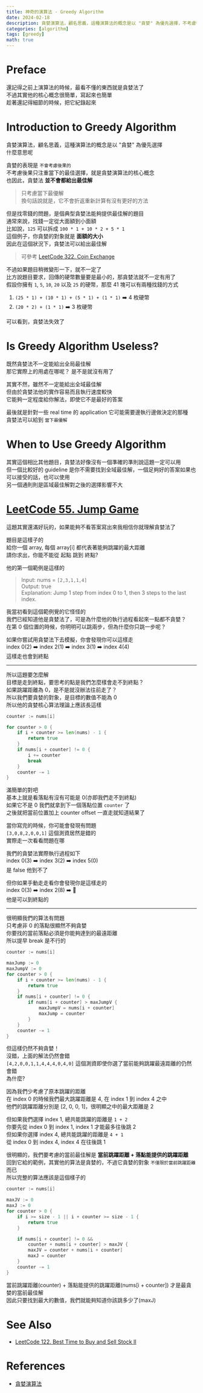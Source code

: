 ```yaml
---
title: 神奇的演算法 - Greedy Algorithm
date: 2024-02-18
description: 貪婪演算法，顧名思義，這種演算法的概念是以 "貪婪" 為優先選擇，不考慮後果只注重當下的最佳選擇，就是貪婪演算法的核心概念
categories: [algorithm]
tags: [greedy]
math: true
---
```


# Preface
還記得之前上演算法的時候，最看不懂的東西就是貪婪法了\
不過其實他的核心概念很簡單，寫起來也簡單\
趁著還記得細節的時候，把它紀錄起來

# Introduction to Greedy Algorithm
貪婪演算法，顧名思義，這種演算法的概念是以 "貪婪" 為優先選擇\
什麼意思呢

貪婪的表現是 `不會考慮後果的`\
不考慮後果只注重當下的最佳選擇，就是貪婪演算法的核心概念\
也因此，貪婪法 **並不會都給出最佳解**

> 只考慮當下最優解\
> 換句話說就是，它不會折返重新計算有沒有更好的方法

但是找零錢的問題，是個典型貪婪法能夠提供最佳解的題目\
通常來說，找錢一定從大面額到小面額\
比如說，`125` 可以拆成 `100 * 1 + 10 * 2 + 5 * 1`\
這個例子，你貪婪的對象就是 **面額的大小**\
因此在這個狀況下，貪婪法可以給出最佳解

> 可參考 [LeetCode 322. Coin Exchange](https://leetcode.com/problems/coin-change/description/)

不過如果題目稍微變形一下，就不一定了\
比方說題目要求，回傳的硬幣數量要是最小的，那貪婪法就不一定有用了\
假設你擁有 `1`, `5`, `10`, `20` 以及 `25` 的硬幣，那麼 41 塊可以有兩種找錢的方式
1. `(25 * 1) + (10 * 1) + (5 * 1) + (1 * 1)` :arrow_right: 4 枚硬幣
2. `(20 * 2) + (1 * 1)` :arrow_right: 3 枚硬幣

可以看到，貪婪法失效了

# Is Greedy Algorithm Useless?
既然貪婪法不一定能給出全局最佳解\
那它實際上的用處在哪呢？ 是不是就沒有用了

其實不然，雖然不一定能給出全域最佳解\
但由於貪婪法他的實作容易而且執行速度較快\
它能夠一定程度給你解法，即使它不是最好的答案

最後就是針對一些 real time 的 application 它可能需要邊執行邊做決定的那種\
貪婪法可以給到 `當下最優解`

# When to Use Greedy Algorithm
其實這個相比其他題目，貪婪法好像沒有一個準確的準則說這題一定可以用\
但一個比較好的 guideline 是你不需要找到全域最佳解，一個足夠好的答案如果也可以接受的話，也可以使用\
另一個通則則是區域最佳解對之後的選擇影響不大

# [LeetCode 55. Jump Game](https://leetcode.com/problems/jump-game/description/)
這題其實還滿好玩的，如果能夠不看答案寫出來我相信你就理解貪婪法了

題目是這樣子的\
給你一個 array, 每個 array[i] 都代表著能夠跳躍的最大距離\
請你求出，你能不能從 起點 跳到 終點?

他的第一個範例是這樣的
> Input: nums = `[2,3,1,1,4]`\
> Output: true\
> Explanation: Jump 1 step from index 0 to 1, then 3 steps to the last index.

我當初看到這個範例覺的它怪怪的\
我們已經知道他是貪婪法了，可是為什麼他的執行過程看起來一點都不貪婪？\
在第 0 個位置的時候，你明明可以跳兩步，但為什麼你只跳一步呢？

如果你嘗試用貪婪法下去模擬，你會發現你可以這樣走\
index 0(2) :arrow_right: index 2(1) :arrow_right: index 3(1) :arrow_right: index 4(4)\
這樣走也會到終點

<hr>

所以這題要怎麼解\
目標是走到終點，要思考的點是我們怎麼樣會走不到終點？\
如果跳躍距離為 0，是不是就沒辦法往前走了？\
所以我們要貪婪的對象，是目標的數值不能為 0\
所以他的貪婪核心算法理論上應該長這樣

```go
counter := nums[i]

for counter > 0 {
    if i + counter >= len(nums) - 1 {
        return true
    }
    if nums[i + counter] != 0 {
        i += counter
        break
    }
    counter -= 1
}
```

滿簡單的對吧\
基本上就是看落點有沒有可能是 0(亦即我們走不到終點)\
如果它不是 0 我們就拿到下一個落點位置 `counter` 了\
之後就把當前位置加上 counter offset 一直走就知道結果了

當你寫完的時候，你可能會發現有問題\
`[3,0,8,2,0,0,1]` 這個測資居然是錯的\
實際走一次看看問題在哪

我們的貪婪法實際執行過程如下\
index 0(3) :arrow_right: index 3(2) :arrow_right: index 5(0)\
是 false 他到不了

但你如果手動走走看你會發現你是這樣走的\
index 0(3) :arrow_right: index 2(8) :arrow_right: :crown:\
他是可以到終點的

<hr>

很明顯我們的算法有問題\
只考慮非 0 的落點很顯然不夠貪婪\
你要找的當前落點必須是你能夠達到的最遠距離\
所以提早 break 是不行的

```go
counter := nums[i]

maxJump := 0
maxJumpV := 0
for counter > 0 {
    if i + counter >= len(nums) - 1 {
        return true
    }
    if nums[i + counter] != 0 {
        if nums[i + counter] > maxJumpV {
            maxJumpV = nums[i + counter]
            maxJump = counter
        }
    }
    counter -= 1
}
```

但這樣仍然不夠貪婪！\
沒錯，上面的解法仍然會錯\
`[4,2,0,0,1,1,4,4,4,0,4,0]` 這個測資即使你選了當前能夠跳躍最遠距離的仍然會錯\
為什麼?

因為我們少考慮了原本跳躍的距離\
在 index 0 的時候我們最大跳躍距離是 4, 在 index 1 到 index 4 之中\
他們的跳躍距離分別是 [2, 0, 0, 1]，很明顯之中的最大距離是 2

但如果我們選擇 index 1, 總共能跳躍的距離是 `1 + 2`\
你要先從 index 0 到 index 1, index 1 才能最多往後跳 2\
但如果你選擇 index 4, 總共能跳躍的距離是 `4 + 1`\
從 index 0 到 index 4, index 4 在往後跳 1

很明顯的，我們要考慮的當前最佳解是 **當前跳躍距離 + 落點能提供的跳躍距離**\
回到它給的範例，其實他的算法是貪婪的，不過它貪婪的對象 `不僅限於當前跳躍距離` 而已\
所以完整的算法應該是這個樣子的

```go
counter := nums[i]

maxJV := 0
maxJ := 0
for counter > 0 {
    if i >= size - 1 || i + counter >= size - 1 {
        return true
    }

    if nums[i + counter] != 0 && 
        counter + nums[i + counter] > maxJV {
        maxJV = counter + nums[i + counter]
        maxJ = counter
    }
    counter -= 1
}
```

當前跳躍距離(counter) + 落點能提供的跳躍距離(nums[i + counter]) 才是最貪婪的當前最佳解\
因此只要找到最大的數值，我們就能夠知道你該跳多少了(maxJ)

# See Also
+ [LeetCode 122. Best Time to Buy and Sell Stock II](https://leetcode.com/problems/best-time-to-buy-and-sell-stock-ii/description/)

# References
+ [貪婪演算法](https://zh.wikipedia.org/zh-tw/%E8%B4%AA%E5%BF%83%E7%AE%97%E6%B3%95)
